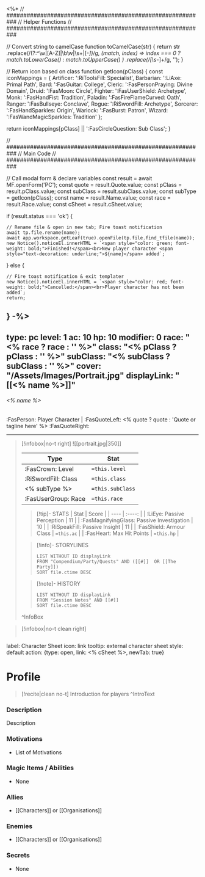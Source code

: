 <%*
// ###########################################################
//                       Helper Functions
// ###########################################################

// Convert string to camelCase
function toCamelCase(str) {
  return str
    .replace(/(?:^\w|[A-Z]|\b\w|\s+|[-_])/g, (match, index) =>
      index === 0 ? match.toLowerCase() : match.toUpperCase()
    )
    .replace(/[\s-_]+/g, '');
}

// Return icon based on class
function getIcon(pClass) {
  const iconMappings = {
    Artificer: ':RiToolsFill: Specialist',
    Barbarian: ':LiAxe: Primal Path',
    Bard: ':FasGuitar: College',
    Cleric: ':FasPersonPraying: Divine Domain',
    Druid: ':FasMoon: Circle',
    Fighter: ':FasUserShield: Archetype',
    Monk: ':FasHandFist: Tradition',
    Paladin: ':FasFireFlameCurved: Oath',
    Ranger: ':FasBullseye: Conclave',
    Rogue: ':RiSwordFill: Archetype',
    Sorcerer: ':FasHandSparkles: Origin',
    Warlock: ':FasBurst: Patron',
    Wizard: ':FasWandMagicSparkles: Tradition'
  };

  return iconMappings[pClass] || ':FasCircleQuestion: Sub Class';
}

// ###########################################################
//                         Main Code
// ###########################################################

// Call modal form & declare variables
const result = await MF.openForm('PC');
const quote = result.Quote.value;
const pClass = result.pClass.value;
const subClass = result.subClass.value;
const subType = getIcon(pClass);
const name = result.Name.value;
const race = result.Race.value;
const cSheet = result.cSheet.value;

if (result.status === 'ok') {

    // Rename file & open in new tab; Fire toast notification
    await tp.file.rename(name);
    await app.workspace.getLeaf(true).openFile(tp.file.find_tfile(name));
    new Notice().noticeEl.innerHTML = `<span style="color: green; font-weight: bold;">Finished!</span><br>New player character <span style="text-decoration: underline;">${name}</span> added`;

} else {

    // Fire toast notification & exit templater
    new Notice().noticeEl.innerHTML = `<span style="color: red; font-weight: bold;">Cancelled:</span><br>Player character has not been added`;
    return;
}
-%>
---
type: pc
level: 1
ac: 10
hp: 10
modifier: 0
race: "<% race ? race : '' %>"
class: "<% pClass ? pClass : '' %>"
subClass: "<% subClass ? subClass : '' %>"
cover: "/Assets/Images/Portrait.jpg"
displayLink: "[[<% name %>]]"
---

###### <% name %>
:FasPerson: Player Character | :FasQuoteLeft: <% quote ? quote : 'Quote or tagline here' %> :FasQuoteRight:
___
> [!infobox|no-t right]
> ![[portrait.jpg|350]]
>
> | Type | Stat |
> | ---- | ---- |
> | :FasCrown: Level   | `=this.level` |
> | :RiSwordFill: Class |  `=this.class`|
> | <% subType %> |  `=this.subClass`|
> |  :FasUserGroup: Race |  `=this.race`|
> 
>> [!tip]- STATS
>> | Stat | Score |
>> | ---- | :----: |
>> | :LiEye: Passive Perception | 11 |
>> | :FasMagnifyingGlass: Passive Investigation | 10 |
>> | :RiSpeakFill: Passive Insight | 11 |
>> | :FasShield: Armour Class | `=this.ac` |
>> | :FasHeart: Max Hit Points | `=this.hp` |
>
>> [!info]- STORYLINES
>>```dataview
>>LIST WITHOUT ID displayLink
>>FROM "Compendium/Party/Quests" AND ([[#]]  OR [[The Party]])
>>SORT file.ctime DESC
>
>>[!note]- HISTORY
>>```dataview
>>LIST WITHOUT ID displayLink
>>FROM "Session Notes" AND [[#]]
>>SORT file.ctime DESC
>
>^InfoBox

> [!infobox|no-t clean right]
>```meta-bind-button
label: Character Sheet
icon: link
tooltip: external character sheet
style: default
action: {type: open, link: <% cSheet %>, newTab: true}

# Profile

> [!recite|clean no-t]
>	Introduction for players
>^IntroText
	
### Description
Description

### Motivations
- List of Motivations

### Magic Items / Abilities
- None

### Allies
- [[Characters]] or [[Organisations]]

### Enemies
- [[Characters]] or [[Organisations]]

### Secrets
- None

